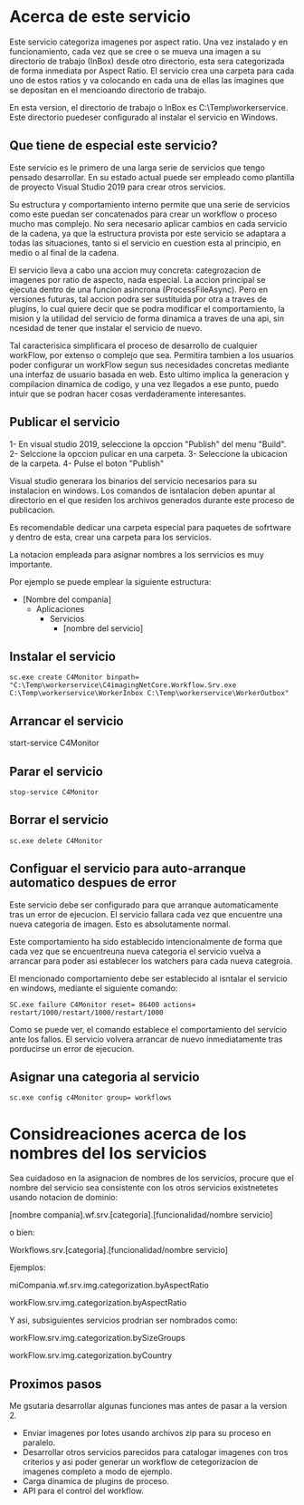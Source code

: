 ﻿# Acerca de este servicio

Este servicio categoriza imagenes por aspect ratio. Una vez instalado y en funcionamiento,
cada vez que se cree o se mueva una imagen a su directorio de trabajo (InBox) desde otro directorio, esta sera categorizada de forma inmediata por Aspect Ratio. El servicio crea una carpeta para cada uno de estos ratios y va colocando en cada una de ellas las imagines que se depositan en el mencioando directorio de trabajo.

En esta version, el directorio de trabajo o InBox es C:\Temp\workerservice. Este directorio puedeser configurado al instalar el servicio en Windows.

## Que tiene de especial este servicio?

Este servicio es le primero de una larga serie de servicios que tengo pensado desarrollar. En su estado actual puede ser empleado como plantilla de proyecto Visual Studio 2019 para crear otros servicios. 

Su estructura y comportamiento interno permite que una serie de servicios como este puedan
ser concatenados para crear un workflow o proceso mucho mas complejo. No sera necesario aplicar cambios en cada servicio de la cadena, ya que la estructura provista por este servicio se adaptara a todas las situaciones, tanto si el servicio en cuestion esta al principio, en medio o al final de la cadena.

El servicio lleva a cabo una accion muy concreta: categrozacion de imagenes por ratio de aspecto, nada especial. La accion principal se ejecuta dentro de una funcion asincrona (ProcessFileAsync). Pero en versiones futuras, tal accion podra ser sustituida por otra a traves de plugins, lo cual quiere decir que se podra modificar el comportamiento, la mision y la utilidad del servicio de forma dinamica a traves de una api, sin ncesidad de tener que instalar el servicio de nuevo. 

Tal caracterisica simplificara el proceso de desarrollo de cualquier workFlow, por extenso o complejo que sea. Permitira tambien a los usuarios poder configurar un workFlow segun sus necesidades concretas mediante una interfaz de usuario basada en web. Esto ultimo implica la generacion y compilacion dinamica de codigo, y una vez llegados a ese punto, puedo intuir que se podran hacer cosas verdaderamente interesantes. 


## Publicar el servicio

1- En visual studio 2019, seleccione la opccion "Publish" del menu "Build".
2- Selccione la opccion pulicar en una carpeta.
3- Seleccione la ubicacion de la carpeta. 
4- Pulse el boton "Publish"

Visual studio generara los binarios del servicio necesarios para su instalacion en windows.
Los comandos de isntalacion deben apuntar al directorio en el que residen los archivos 
generados durante este proceso de publicacion.

Es recomendable dedicar una carpeta especial para paquetes de sofrtware y dentro de esta, crear una carpeta para los servicios.

La notacion empleada para asignar nombres a los serrvicios es muy importante.

Por ejemplo se puede emplear la siguiente estructura:

- [Nombre del compania]
	- Aplicaciones
		- Servicios
			- [nombre del servicio]


## Instalar el servicio
```ssh
sc.exe create C4Monitor binpath= "C:\Temp\workerservice\C4imagingNetCore.Workflow.Srv.exe C:\Temp\workerservice\WorkerInbox C:\Temp\workerservice\WorkerOutbox"
```
## Arrancar el servicio

start-service C4Monitor

## Parar el servicio
```ssh
stop-service C4Monitor
```
## Borrar el servicio
```ssh
sc.exe delete C4Monitor
```
## Configuar el servicio para auto-arranque automatico despues de error

Este servicio debe ser configurado para que arranque automaticamente tras un error de ejecucion. El servicio fallara cada vez que encuentre una nueva categoria de imagen. Esto es absolutamente normal.

Este comportamiento ha sido establecido intencionalmente de forma que cada vez que se encuentreuna nueva categoria el servicio vuelva a arrancar para poder asi establecer los watchers para cada nueva categroia.

El mencionado comportamiento debe ser establecido al isntalar el servicio en windows, mediante el siguiente comando:
```ssh
SC.exe failure C4Monitor reset= 86400 actions= restart/1000/restart/1000/restart/1000
```
Como se puede ver, el comando establece el comportamiento del servicio ante los fallos. El
servicio volvera arrancar de nuevo inmediatamente tras porducirse un error de ejecucion.


## Asignar una categoria al servicio
```ssh
sc.exe config c4Monitor group= workflows
```

# Considreaciones acerca de los nombres del los servicios

Sea cuidadoso en la asignacion de nombres de los servicios, procure que el nombre del servicio sea consistente 
con los otros servicios existnetetes usando notacion de dominio:

[nombre compania].wf.srv.[categoria].[funcionalidad/nombre servicio]

o bien:

Workflows.srv.[categoria].[funcionalidad/nombre servicio]

Ejemplos:

miCompania.wf.srv.img.categorization.byAspectRatio

workFlow.srv.img.categorization.byAspectRatio

Y asi, subsiguientes servicios prodrian ser nombrados como:

workFlow.srv.img.categorization.bySizeGroups

workFlow.srv.img.categorization.byCountry

## Proximos pasos

Me gsutaria desarrollar algunas funciones mas antes de pasar a la version 2.

- Enviar imagenes por lotes usando archivos zip para su proceso en paralelo.
- Desarrollar otros servicios parecidos para catalogar imagenes con tros criterios y asi poder generar un workflow de cetegorizacion de imagenes completo a modo de ejemplo.
- Carga dinamica de plugins de proceso.
- API para el control del workflow. 
